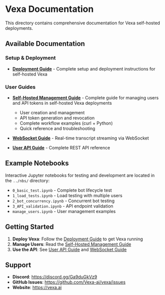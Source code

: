 # Vexa Documentation

This directory contains comprehensive documentation for Vexa self-hosted deployments.

## Available Documentation

### Setup & Deployment

- **[Deployment Guide](deployment.md)** - Complete setup and deployment instructions for self-hosted Vexa

### User Guides

- **[Self-Hosted Management Guide](self-hosted-management.md)** - Complete guide for managing users and API tokens in self-hosted Vexa deployments
  - User creation and management
  - API token generation and revocation
  - Complete workflow examples (curl + Python)
  - Quick reference and troubleshooting

- **[WebSocket Guide](websocket.md)** - Real-time transcript streaming via WebSocket
  
- **[User API Guide](user_api_guide.md)** - Complete REST API reference

## Example Notebooks

Interactive Jupyter notebooks for testing and development are located in the `../nbs/` directory:

- `0_basic_test.ipynb` - Complete bot lifecycle test
- `1_load_tests.ipynb` - Load testing with multiple users
- `2_bot_concurrency.ipynb` - Concurrent bot testing
- `3_API_validation.ipynb` - API endpoint validation
- `manage_users.ipynb` - User management examples

## Getting Started

1. **Deploy Vexa**: Follow the [Deployment Guide](deployment.md) to get Vexa running
2. **Manage Users**: Read the [Self-Hosted Management Guide](self-hosted-management.md)
3. **Use the API**: See [User API Guide](user_api_guide.md) and [WebSocket Guide](websocket.md)

## Support

- **Discord**: https://discord.gg/Ga9duGkVz9
- **GitHub Issues**: https://github.com/Vexa-ai/vexa/issues
- **Website**: https://vexa.ai

